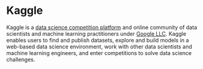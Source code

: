# Kaggle

Kaggle is a [data science competition platform](https://en.wikipedia.org/wiki/Data_science_competition_platform) and online community of data scientists and machine learning practitioners under [Google LLC](https://en.wikipedia.org/wiki/Google_LLC). Kaggle enables users to find and publish datasets, explore and build models in a web-based data science environment, work with other data scientists and machine learning engineers, and enter competitions to solve data science challenges.